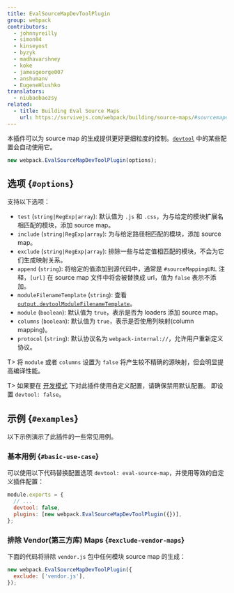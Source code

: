 ```yaml
---
title: EvalSourceMapDevToolPlugin
group: webpack
contributors:
  - johnnyreilly
  - simon04
  - kinseyost
  - byzyk
  - madhavarshney
  - koke
  - jamesgeorge007
  - anshumanv
  - EugeneHlushko
translators:
  - niubaobaozsy
related:
  - title: Building Eval Source Maps
    url: https://survivejs.com/webpack/building/source-maps/#sourcemapdevtoolplugin-and-evalsourcemapdevtoolplugin
---
```


本插件可以为 source map 的生成提供更好更细粒度的控制。[`devtool`](/configuration/devtool/) 中的某些配置会自动使用它。

```js
new webpack.EvalSourceMapDevToolPlugin(options);
```

## 选项 {`#options`}

支持以下选项：

- `test` (`string|RegExp|array`): 默认值为 `.js` 和 `.css`，为与给定的模块扩展名相匹配的模块，添加 source map。
- `include` (`string|RegExp|array`): 为与给定路径相匹配的模块，添加 source map。
- `exclude` (`string|RegExp|array`): 排除一些与给定值相匹配的模块，不会为它们生成映射关系。
- `append` (`string`): 将给定的值添加到源代码中，通常是 `#sourceMappingURL` 注释，`[url]` 在 source map 文件中将会被替换成 url，值为 `false` 表示不添加。
- `moduleFilenameTemplate` (`string`): 查看 [`output.devtoolModuleFilenameTemplate`](/configuration/output/#outputdevtoolmodulefilenametemplate)。
- `module` (`boolean`): 默认值为 `true`，表示是否为 loaders 添加 source map。
- `columns` (`boolean`): 默认值为 `true`，表示是否使用列映射(column mapping)。
- `protocol` (`string`): 默认协议名为 `webpack-internal://`，允许用户重新定义协议。

T> 将 `module` 或者 `columns` 设置为 `false` 将产生较不精确的源映射，但会明显提高编译性能。

T> 如果要在 [开发模式](/configuration/mode/#mode-development) 下对此插件使用自定义配置，请确保禁用默认配置。 即设置 `devtool: false`。

## 示例 {`#examples`}

以下示例演示了此插件的一些常见用例。

### 基本用例 {`#basic-use-case`}

可以使用以下代码替换配置选项 `devtool: eval-source-map`，并使用等效的自定义插件配置：

```js
module.exports = {
  // ...
  devtool: false,
  plugins: [new webpack.EvalSourceMapDevToolPlugin({})],
};
```

### 排除 Vendor(第三方库) Maps {`#exclude-vendor-maps`}

下面的代码将排除 `vendor.js` 包中任何模块 source map 的生成：

```js
new webpack.EvalSourceMapDevToolPlugin({
  exclude: ['vendor.js'],
});
```

